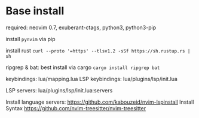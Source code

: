 # Base install
required: neovim 0.7, exuberant-ctags, python3, python3-pip

install `pynvim` via pip

install rust `curl --proto '=https' --tlsv1.2 -sSf https://sh.rustup.rs | sh`

ripgrep & bat: best install via cargo
`cargo install ripgrep bat`

keybindings: lua/mapping.lua
LSP keybindings: lua/plugins/lsp/init.lua

LSP servers: lua/plugins/lsp/init.lua:servers

Install language servers: https://github.com/kabouzeid/nvim-lspinstall
Install Syntax https://github.com/nvim-treesitter/nvim-treesitter

